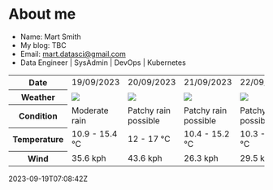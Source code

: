 # About me

- Name: Mart Smith
- My blog: TBC
- Email: [mart.datasci@gmail.com](mailto:mart.datasci6@gmail.com)
- Data Engineer | SysAdmin | DevOps | Kubernetes


<table>
    <tr>
        <th>Date</th>
        <td>19/09/2023</td><td>20/09/2023</td><td>21/09/2023</td><td>22/09/2023</td><td>23/09/2023</td><td>24/09/2023</td><td>25/09/2023</td>
    </tr>
    <tr>
        <th>Weather</th>
        <td><img src="https://cdn.weatherapi.com/weather/64x64/day/302.png"/></td><td><img src="https://cdn.weatherapi.com/weather/64x64/day/176.png"/></td><td><img src="https://cdn.weatherapi.com/weather/64x64/day/176.png"/></td><td><img src="https://cdn.weatherapi.com/weather/64x64/day/176.png"/></td><td><img src="https://cdn.weatherapi.com/weather/64x64/day/176.png"/></td><td><img src="https://cdn.weatherapi.com/weather/64x64/day/176.png"/></td><td><img src="https://cdn.weatherapi.com/weather/64x64/day/176.png"/></td>
    </tr>
    <tr>
        <th>Condition</th>
        <td width="200px">Moderate rain</td><td width="200px">Patchy rain possible</td><td width="200px">Patchy rain possible</td><td width="200px">Patchy rain possible</td><td width="200px">Patchy rain possible</td><td width="200px">Patchy rain possible</td><td width="200px">Patchy rain possible</td>
    </tr>
    <tr>
        <th>Temperature</th>
        <td>10.9 -  15.4 °C</td><td>12 -  17 °C</td><td>10.4 -  15.2 °C</td><td>10.3 -  15.2 °C</td><td>11.2 -  14.8 °C</td><td>11.7 -  18.8 °C</td><td>13.5 -  18.7 °C</td>
    </tr>
    <tr>
        <th>Wind</th>
        <td>35.6 kph</td><td>43.6 kph</td><td>26.3 kph</td><td>29.5 kph</td><td>31.7 kph</td><td>27.7 kph</td><td>20.9 kph</td>
    </tr>
</table>


2023-09-19T07:08:42Z

